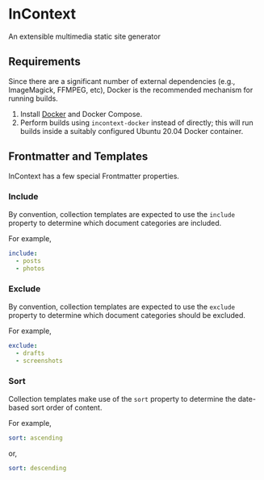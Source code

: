 # InContext

An extensible multimedia static site generator

## Requirements

Since there are a significant number of external dependencies (e.g., ImageMagick, FFMPEG, etc), Docker is the recommended mechanism for running builds.

1. Install [Docker](https://docs.docker.com/engine/install/ubuntu/) and Docker Compose.
2. Perform builds using `incontext-docker` instead of directly; this will run builds inside a suitably configured Ubuntu 20.04 Docker container.

## Frontmatter and Templates

InContext has a few special Frontmatter properties.

### Include

By convention, collection templates are expected to use the `include` property to determine which document categories are included.

For example,

```yaml
include:
  - posts
  - photos
```

### Exclude

By convention, collection templates are expected to use the `exclude` property to determine which document categories should be excluded.

For example,

```yaml
exclude:
  - drafts
  - screenshots
```

### Sort

Collection templates make use of the `sort` property to determine the date-based sort order of content.

For example,

```yaml
sort: ascending
```

or,

```yaml
sort: descending
```
